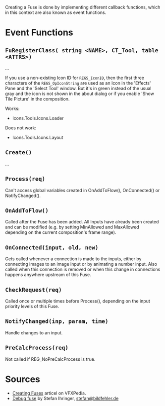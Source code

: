 Creating a Fuse is done by implementing different callback functions, which in this context are also known as event functions.

# Event Functions

## `FuRegisterClass( string <NAME>, CT_Tool, table <ATTRS>)`

...

If you use a non-existing Icon ID for `REGS_IconID`, then the first three characters of the `REGS_OpIconString` are used as an Icon in the 'Effects' Pane and the 'Select Tool' window. But it's in green instead of the usual gray and the icon is not shown in the about dialog or if you enable 'Show Tile Picture' in the composition.

Works:
- Icons.Tools.Icons.Loader

Does not work:
- Icons.Tools.Icons.Layout


## `Create()`

...

## `Process(req)`

Can't access global variables created in OnAddToFlow(), OnConnected() or NotifyChanged().

## `OnAddToFlow()`

Called after the Fuse has been added. All Inputs have already been created and can be modified (e.g. by setting MinAllowed and MaxAllowed depending on the current composition's frame range).

## `OnConnected(input, old, new)`

Gets called whenever a connection is made to the inputs, either by connecting images to an image input or by animating a number input. Also called when this connection is removed or when this change in connections happens anywhere upstream of this Fuse.


## `CheckRequest(req)`

Called once or multiple times before Process(), depending on the input priority levels of this Fuse.

##  `NotifyChanged(inp, param, time)`

Handle changes to an input.


## `PreCalcProcess(req)`

Not called if REG_NoPreCalcProcess is true.


# Sources

- [Creating Fuses](https://www.steakunderwater.com/VFXPedia/96.0.243.189/index3e69.html?title=Eyeon:Script/Reference/Applications/Fuse/Creating_Fuses) articel on VFXPedia.
- [Debug fuse](https://www.steakunderwater.com/VFXPedia/96.0.243.189/images/Debug.Fuse) by Stefan Ihringer, stefan@bildfehler.de
